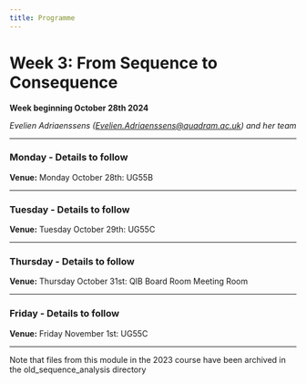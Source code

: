 ```yaml
---
title: Programme
---
```


# Week 3: From Sequence to Consequence
**Week beginning October 28th 2024**

_Evelien Adriaenssens (Evelien.Adriaenssens@quadram.ac.uk) and her team_


***

### Monday - Details to follow

**Venue:** Monday October 28th: UG55B

***

### Tuesday - Details to follow

**Venue:** Tuesday October 29th: UG55C

***

### Thursday - Details to follow

**Venue:** Thursday October 31st: QIB Board Room Meeting Room

***

### Friday - Details to follow

**Venue:** Friday November 1st: UG55C

***

Note that files from this module in the 2023 course have been archived in the old_sequence_analysis directory

